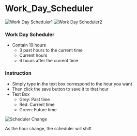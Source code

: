 # Work_Day_Scheduler

![Work Day Scheduler1]("./Assets/images/schedule_1.PNG")
![Work Day Scheduler2]("./Assets/images/schedule_2.PNG")

### Work Day Scheduler

- Contain 10 hours
  - 3 past hours to the current time
  - Current hours
  - 6 hours after the current time

### Instruction

- Simply type in the text box correspond to the hour you want
- Then click the save button to save it to that hour
- Text Box
  - Grey: Past time
  - Red: Current time
  - Green: Future time

![Scheduler Change]("./Assets/images/time_change.PNG")

As the hour change, the scheduler will shift
